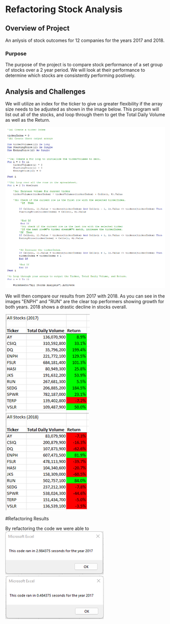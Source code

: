 # Refactoring Stock Analysis

## Overview of Project
An anlysis of stock outcomes for 12 companies for the years 2017 and 2018. 
### Purpose
The purpose of the project is to compare stock performance of a set group of stocks over a 2 year period. We will look at their performance to determine which stocks are consistently performing postively. 
## Analysis and Challenges

We will utilize an index for the ticker to give us greater flexibility if the array size needs to be adjusted as shown in the image below. This program will list out all of the stocks, and loop through them to get the Total Daily Volume as well as the Return. 

![Code Snippet](https://github.com/jkontol/stocks-analysis/blob/main/Resources/code.png)

 We will then compare our results from 2017 with 2018. As you can see in the images "ENPH" and "RUN" are the clear top performers showing growth for both years. 2018 shows a drastic decline in stocks overall. 
 
 ![2017 Results](https://github.com/jkontol/stocks-analysis/blob/main/Resources/All%20Stocks%20(2017).png)
 ![2018 Results](https://github.com/jkontol/stocks-analysis/blob/main/Resources/All%20Stocks%202018.png)

#Refactoring Results

By refactoring the code we were able to 
 ![Original Runtime](https://github.com/jkontol/stocks-analysis/blob/main/Resources/Original%20Run.png)
 ![Refactored Runtime](https://github.com/jkontol/stocks-analysis/blob/main/Resources/RefactoredRunNew.png)
